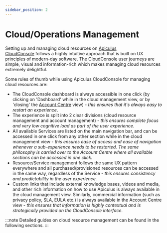 ```yaml
---
sidebar_position: 2
---
```

# Cloud/Operations Management
Setting up and managing cloud resources on [Apiculus CloudConsole](https://docs.apiculus.com/hc/en-in/articles/13033685431709) follows a highly intuitive approach that is built on UX principles of modern-day software. The CloudConsole user journeys are simple, visual and information-rich which makes managing cloud resources extremely delightful.

Some rules of thumb while using Apiculus CloudConsole for managing cloud resources are:

- The CloudConsole dashboard is always accessible in one click (by clicking on 'Dashboard' while in the cloud management view, or by 'closing' the [Account Centre](https://docs.apiculus.com/hc/en-in/articles/12844047233693) view) - _this ensures that it's always easy to restart an experience_.
- The experience is split into 2 clear divisions (cloud resource management and account management) - _this ensures complete focus and very low cognitive load as part of the user experience_.
- All available Services are listed on the main navigation bar, and can be accessed in one click from any other section while in the cloud management view - _this ensures ease of access and ease of navigation whenever a sub-experience needs to be restarted. The same philosophy is carried over to the Account Centre where all available sections can be accessed in one click._
- Resource/Service management follows the same UX pattern everywhere and all purchased/provisioned resources can be accessed in the same way, regardless of the Service - _this ensures consistency and predictability in the user experience._
- Custom links that include external knowledge bases, videos and media, and other rich information on how to use Apiculus is always available in the cloud management view. Similarly, commercial information (such as privacy policy, SLA, EULA etc.) is always available in the Account Centre view - _this ensures that information is highly contextual and is strategically provided on the CloudConsole interface._

:::note
Detailed guides on cloud resource management can be found in the following sections.
:::